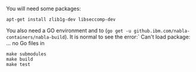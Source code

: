 

You will need some packages:

```
apt-get install zlib1g-dev libseccomp-dev
```


You also need a GO environment and to
(`go get -u github.ibm.com/nabla-containers/nabla-build`). It is normal to see    the error:` Can't load package: ... no Go files in

```
make submodules
make build
make test
```

